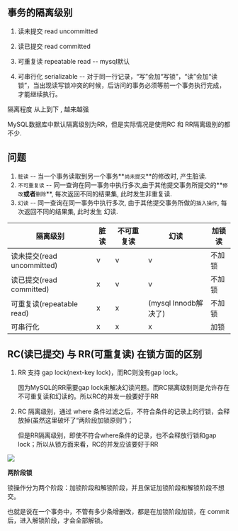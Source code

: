 ## 事务的隔离级别

1. 读未提交 read uncommitted

2. 读已提交 read committed

3. 可重复读 repeatable read  -- mysql默认
4. 可串行化  serializable -- 对于同一行记录，“写”会加“写锁”，“读”会加“读锁”，当出现读写锁冲突的时候，后访问的事务必须等前一个事务执行完成，才能继续执行。

隔离程度 从上到下 , 越来越强



MySQL数据库中默认隔离级别为RR，但是实际情况是使用RC 和 RR隔离级别的都不少.



## 问题

1. `脏读` -- 当一个事务读取到另一个事务**`尚未提交`**的修改时, 产生脏读.
2. `不可重复读` -- 同一查询在同一事务中执行多次,由于其他提交事务所提交的**`修改`**或者**`删除`**, 每次返回不同的结果集, 此时发生非重复读.
3. `幻读`  -- 同一查询在同一事务中执行多次, 由于其他提交事务所做的`插入操作`,  每次返回不同的结果集, 此时发生 幻读. 

| 隔离级别                   | 脏读 | 不可重复读 | 幻读                 | 加锁读 |
| -------------------------- | ---- | ---------- | -------------------- | ------ |
| 读未提交(read uncommitted) | v    | v          | v                    | 不加锁 |
| 读已提交(read committed)   | x    | v          | v                    | 不加锁 |
| 可重复读(repeatable  read) | x    | x          | (mysql Innodb解决了) | 不加锁 |
| 可串行化                   | x    | x          | x                    | 加锁   |



## RC(读已提交) 与 RR(可重复读) 在锁方面的区别

1. RR 支持 gap lock(next-key lock)，而RC则没有gap lock。

   因为MySQL的RR需要gap lock来解决幻读问题。而RC隔离级别则是允许存在不可重复读和幻读的。所以RC的并发一般要好于RR

2. RC 隔离级别，通过 where 条件过滤之后，不符合条件的记录上的行锁，会释放掉(虽然这里破坏了“两阶段加锁原则”)；

   但是RR隔离级别，即使不符合where条件的记录，也不会释放行锁和gap lock；所以从锁方面来看，RC的并发应该要好于RR

![](https://youpaiyun.zongqilive.cn/image/20210303105345.png)



**两阶段锁**

锁操作分为两个阶段：加锁阶段和解锁阶段，并且保证加锁阶段和解锁阶段不想交。

也就是说在一个事务中，不管有多少条增删改，都是在加锁阶段加锁，在 commit 后，进入解锁阶段，才会全部解锁。







